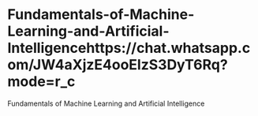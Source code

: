 # Fundamentals-of-Machine-Learning-and-Artificial-Intelligencehttps://chat.whatsapp.com/JW4aXjzE4ooElzS3DyT6Rq?mode=r_c
Fundamentals of Machine Learning and Artificial Intelligence
